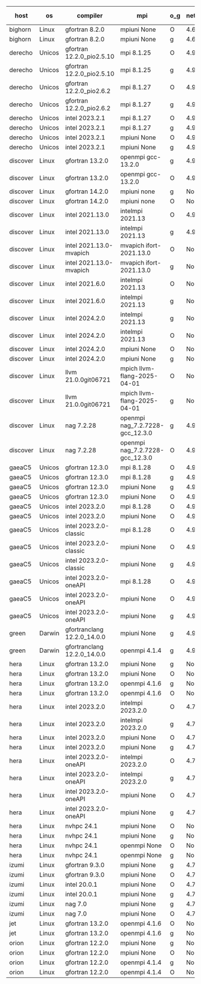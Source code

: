 

| host     | os       | compiler                              | mpi                      | o_g        | netcdf        | build       | u_pass          | u_fail          | s_pass            | s_fail            | e_pass             | e_fail             | nuopc_pass       | nuopc_fail       | artifacts link          |
|----------|----------|---------------------------------------|--------------------------|------------|---------------|-------------|-----------------|-----------------|-------------------|-------------------|--------------------|--------------------|------------------|------------------|-------------------------|
| bighorn | Linux | gfortran 8.2.0 | mpiuni None  | O | 4.6.1  | PASS | 12559 | 0 | 9 | 0 | 42 | 0 | None | None | <a href="https://github.com/esmf-org/esmf-test-artifacts/tree/bd1b020c161bcaf3cd76f5976615ec1cae5503fb/develop/gfortran/8.2.0/O/mpiuni/None" target="_blank">bd1b020</a> | 
| bighorn | Linux | gfortran 8.2.0 | mpiuni None  | g | 4.6.1  | PASS | 12559 | 0 | 9 | 0 | 42 | 0 | None | None | <a href="https://github.com/esmf-org/esmf-test-artifacts/tree/82c54cdf72a589eb3c107bef59dff5d2658cd116/develop/gfortran/8.2.0/g/mpiuni/None" target="_blank">82c54cd</a> | 
| derecho | Unicos | gfortran 12.2.0_pio2.5.10 | mpi 8.1.25  | O | 4.9.2  | PASS | None | None | None | None | None | None | None | None | <a href="https://github.com/esmf-org/esmf-test-artifacts/tree/005284cda469ed4a3ee68a259e239252382a3198/develop/gfortran/12.2.0_pio2.5.10/O/mpi/8.1.25" target="_blank">005284c</a> | 
| derecho | Unicos | gfortran 12.2.0_pio2.5.10 | mpi 8.1.25  | g | 4.9.2  | PASS | None | None | None | None | None | None | None | None | <a href="https://github.com/esmf-org/esmf-test-artifacts/tree/810ea11a96f67d64c417bc89c424d33e6ef761cd/develop/gfortran/12.2.0_pio2.5.10/g/mpi/8.1.25" target="_blank">810ea11</a> | 
| derecho | Unicos | gfortran 12.2.0_pio2.6.2 | mpi 8.1.27  | O | 4.9.2  | PASS | None | None | None | None | None | None | None | None | <a href="https://github.com/esmf-org/esmf-test-artifacts/tree/8782c545705fe0e095cb95a8068cbe63a6d38f6a/develop/gfortran/12.2.0_pio2.6.2/O/mpi/8.1.27" target="_blank">8782c54</a> | 
| derecho | Unicos | gfortran 12.2.0_pio2.6.2 | mpi 8.1.27  | g | 4.9.2  | PASS | None | None | None | None | None | None | None | None | <a href="https://github.com/esmf-org/esmf-test-artifacts/tree/618752e881f9b305a2c5dd8e0ee4be50881f104b/develop/gfortran/12.2.0_pio2.6.2/g/mpi/8.1.27" target="_blank">618752e</a> | 
| derecho | Unicos | intel 2023.2.1 | mpi 8.1.27  | O | 4.9.2  | PASS | None | None | None | None | None | None | None | None | <a href="https://github.com/esmf-org/esmf-test-artifacts/tree/5e99b198951b6032aaf85c4fb9f75a64c8ace1d5/develop/intel/2023.2.1/O/mpi/8.1.27" target="_blank">5e99b19</a> | 
| derecho | Unicos | intel 2023.2.1 | mpi 8.1.27  | g | 4.9.2  | PASS | None | None | None | None | None | None | None | None | <a href="https://github.com/esmf-org/esmf-test-artifacts/tree/3c7d575f09be424b93f5e314fe24cd0d73f1f152/develop/intel/2023.2.1/g/mpi/8.1.27" target="_blank">3c7d575</a> | 
| derecho | Unicos | intel 2023.2.1 | mpiuni None  | O | 4.9.2  | PASS | None | None | None | None | None | None | None | None | <a href="https://github.com/esmf-org/esmf-test-artifacts/tree/99deae3c1cb831a7edbaf64a61be6e0c8153a371/develop/intel/2023.2.1/O/mpiuni/None" target="_blank">99deae3</a> | 
| derecho | Unicos | intel 2023.2.1 | mpiuni None  | g | 4.9.2  | PASS | None | None | None | None | None | None | None | None | <a href="https://github.com/esmf-org/esmf-test-artifacts/tree/27d13ff62855bce7ec345eb4dab64d793adfb8f9/develop/intel/2023.2.1/g/mpiuni/None" target="_blank">27d13ff</a> | 
| discover | Linux | gfortran 13.2.0 | openmpi gcc-13.2.0  | g | 4.9.2  | PASS | 14228 | 0 | 51 | 0 | 80 | 0 | 57 | 0 | <a href="https://github.com/esmf-org/esmf-test-artifacts/tree/367fe5f4e3d3408a339256bfe3b94a4c2f4d3ca4/develop/gfortran/13.2.0/g/openmpi/gcc-13.2.0" target="_blank">367fe5f</a> | 
| discover | Linux | gfortran 13.2.0 | openmpi gcc-13.2.0  | O | 4.9.2  | PASS | 14228 | 0 | 51 | 0 | 80 | 0 | 57 | 0 | <a href="https://github.com/esmf-org/esmf-test-artifacts/tree/a9e1c1ceec01e453895adb51235f53a6e5dc538d/develop/gfortran/13.2.0/O/openmpi/gcc-13.2.0" target="_blank">a9e1c1c</a> | 
| discover | Linux | gfortran 14.2.0 | mpiuni none  | g | None  | PASS | 12559 | 0 | 9 | 0 | 42 | 0 | None | None | <a href="https://github.com/esmf-org/esmf-test-artifacts/tree/46ed9ea13eb3a825075b07b06bdaa378f7e2977f/develop/gfortran/14.2.0/g/mpiuni/none" target="_blank">46ed9ea</a> | 
| discover | Linux | gfortran 14.2.0 | mpiuni none  | O | None  | PASS | 12559 | 0 | 9 | 0 | 42 | 0 | None | None | <a href="https://github.com/esmf-org/esmf-test-artifacts/tree/1863ade60e384d8a0a135d2ba6d027a861df6b96/develop/gfortran/14.2.0/O/mpiuni/none" target="_blank">1863ade</a> | 
| discover | Linux | intel 2021.13.0 | intelmpi 2021.13  | O | 4.9.2  | PASS | 14228 | 0 | 51 | 0 | 80 | 0 | 57 | 0 | <a href="https://github.com/esmf-org/esmf-test-artifacts/tree/b215e7316c264bab194edb2191357cd579c19270/develop/intel/2021.13.0/O/intelmpi/2021.13" target="_blank">b215e73</a> | 
| discover | Linux | intel 2021.13.0 | intelmpi 2021.13  | g | 4.9.2  | PASS | 14228 | 0 | 51 | 0 | 80 | 0 | 57 | 0 | <a href="https://github.com/esmf-org/esmf-test-artifacts/tree/fbef815fcd56d5b858ee09ed9073536fcbf1c9fa/develop/intel/2021.13.0/g/intelmpi/2021.13" target="_blank">fbef815</a> | 
| discover | Linux | intel 2021.13.0-mvapich | mvapich ifort-2021.13.0  | O | None  | PASS | 14228 | 0 | 51 | 0 | 80 | 0 | 57 | 0 | <a href="https://github.com/esmf-org/esmf-test-artifacts/tree/607f7b99ffe36a28b8e71ac3be88b958b2c78133/develop/intel/2021.13.0-mvapich/O/mvapich/ifort-2021.13.0" target="_blank">607f7b9</a> | 
| discover | Linux | intel 2021.13.0-mvapich | mvapich ifort-2021.13.0  | g | None  | PASS | 14228 | 0 | 51 | 0 | 80 | 0 | 57 | 0 | <a href="https://github.com/esmf-org/esmf-test-artifacts/tree/cdbc0de0b16a33d72c193261c320d70b85150582/develop/intel/2021.13.0-mvapich/g/mvapich/ifort-2021.13.0" target="_blank">cdbc0de</a> | 
| discover | Linux | intel 2021.6.0 | intelmpi 2021.13  | O | None  | PASS | 14228 | 0 | 51 | 0 | 80 | 0 | 57 | 0 | <a href="https://github.com/esmf-org/esmf-test-artifacts/tree/887bc6ec42e295598f7285b59bad0dd6c8eb415c/develop/intel/2021.6.0/O/intelmpi/2021.13" target="_blank">887bc6e</a> | 
| discover | Linux | intel 2021.6.0 | intelmpi 2021.13  | g | None  | PASS | 14228 | 0 | 51 | 0 | 80 | 0 | 57 | 0 | <a href="https://github.com/esmf-org/esmf-test-artifacts/tree/b46f32664afbc73d8b13008dec6cc7b2d5db644e/develop/intel/2021.6.0/g/intelmpi/2021.13" target="_blank">b46f326</a> | 
| discover | Linux | intel 2024.2.0 | intelmpi 2021.13  | g | None  | PASS | 14227 | 1 | 51 | 0 | 80 | 0 | 57 | 0 | <a href="https://github.com/esmf-org/esmf-test-artifacts/tree/60d08ce53d872961cb118725ee9b5cda130222a8/develop/intel/2024.2.0/g/intelmpi/2021.13" target="_blank">60d08ce</a> | 
| discover | Linux | intel 2024.2.0 | intelmpi 2021.13  | O | None  | PASS | 14228 | 0 | 51 | 0 | 80 | 0 | 57 | 0 | <a href="https://github.com/esmf-org/esmf-test-artifacts/tree/20505b47c8df0f82b62cb61b52a18ad230f5258d/develop/intel/2024.2.0/O/intelmpi/2021.13" target="_blank">20505b4</a> | 
| discover | Linux | intel 2024.2.0 | mpiuni None  | O | None  | PASS | 12559 | 0 | 9 | 0 | 42 | 0 | None | None | <a href="https://github.com/esmf-org/esmf-test-artifacts/tree/35016ebf884ad1c48f8f91c563f2973b37bf7fde/develop/intel/2024.2.0/O/mpiuni/None" target="_blank">35016eb</a> | 
| discover | Linux | intel 2024.2.0 | mpiuni None  | g | None  | PASS | 12558 | 1 | 9 | 0 | 42 | 0 | None | None | <a href="https://github.com/esmf-org/esmf-test-artifacts/tree/0f547eefd7f05561575bb8bb051a64186d96457f/develop/intel/2024.2.0/g/mpiuni/None" target="_blank">0f547ee</a> | 
| discover | Linux | llvm 21.0.0git06721 | mpich llvm-flang-2025-04-01  | O | None  | PASS | 14210 | 18 | 18 | 33 | 75 | 5 | 0 | 57 | <a href="https://github.com/esmf-org/esmf-test-artifacts/tree/e66c14362e791b9c8ca58b07ecc2bb1ade81e24e/develop/llvm/21.0.0git06721/O/mpich/llvm-flang-2025-04-01" target="_blank">e66c143</a> | 
| discover | Linux | llvm 21.0.0git06721 | mpich llvm-flang-2025-04-01  | g | None  | PASS | 14209 | 19 | 18 | 33 | 75 | 5 | 0 | 57 | <a href="https://github.com/esmf-org/esmf-test-artifacts/tree/24f523dd2b5659a707b40e60c9b7d33faafd60d5/develop/llvm/21.0.0git06721/g/mpich/llvm-flang-2025-04-01" target="_blank">24f523d</a> | 
| discover | Linux | nag 7.2.28 | openmpi nag_7.2.7228-gcc_12.3.0  | g | 4.9.2  | PASS | 14228 | 0 | 51 | 0 | 80 | 0 | 56 | 1 | <a href="https://github.com/esmf-org/esmf-test-artifacts/tree/13764d79dfdc928012412b5f3e26729fe37f50ee/develop/nag/7.2.28/g/openmpi/nag_7.2.7228-gcc_12.3.0" target="_blank">13764d7</a> | 
| discover | Linux | nag 7.2.28 | openmpi nag_7.2.7228-gcc_12.3.0  | O | 4.9.2  | PASS | 14228 | 0 | 51 | 0 | 80 | 0 | 56 | 1 | <a href="https://github.com/esmf-org/esmf-test-artifacts/tree/95f2e34ae0814cfde4ae4f4794a6ee859191c37c/develop/nag/7.2.28/O/openmpi/nag_7.2.7228-gcc_12.3.0" target="_blank">95f2e34</a> | 
| gaeaC5 | Unicos | gfortran 12.3.0 | mpi 8.1.28  | O | 4.9.0  | PASS | 14228 | 0 | 51 | 0 | 80 | 0 | 57 | 0 | <a href="https://github.com/esmf-org/esmf-test-artifacts/tree/1860cdc8ffd409f289c57931cf434b9fdb3c9b11/develop/gfortran/12.3.0/O/mpi/8.1.28" target="_blank">1860cdc</a> | 
| gaeaC5 | Unicos | gfortran 12.3.0 | mpi 8.1.28  | g | 4.9.0  | PASS | None | None | None | None | None | None | None | None | <a href="https://github.com/esmf-org/esmf-test-artifacts/tree/ff66dc470178e25e9ba9f61853eefb48825147ef/develop/gfortran/12.3.0/g/mpi/8.1.28" target="_blank">ff66dc4</a> | 
| gaeaC5 | Unicos | gfortran 12.3.0 | mpiuni None  | g | 4.9.0  | PASS | 12559 | 0 | 9 | 0 | 42 | 0 | None | None | <a href="https://github.com/esmf-org/esmf-test-artifacts/tree/681141263e0513619c1d92cef2776a098da290aa/develop/gfortran/12.3.0/g/mpiuni/None" target="_blank">6811412</a> | 
| gaeaC5 | Unicos | gfortran 12.3.0 | mpiuni None  | O | 4.9.0  | PASS | 12559 | 0 | 9 | 0 | 42 | 0 | None | None | <a href="https://github.com/esmf-org/esmf-test-artifacts/tree/6041a427784abbdc3340185b05ce70842cf8a725/develop/gfortran/12.3.0/O/mpiuni/None" target="_blank">6041a42</a> | 
| gaeaC5 | Unicos | intel 2023.2.0 | mpi 8.1.28  | O | 4.9.0  | PASS | None | None | None | None | None | None | None | None | <a href="https://github.com/esmf-org/esmf-test-artifacts/tree/468fa2bc519e14ec747cc6d6e2059464b6bdb268/develop/intel/2023.2.0/O/mpi/8.1.28" target="_blank">468fa2b</a> | 
| gaeaC5 | Unicos | intel 2023.2.0 | mpiuni None  | O | 4.9.0  | PASS | 12559 | 0 | 9 | 0 | 42 | 0 | None | None | <a href="https://github.com/esmf-org/esmf-test-artifacts/tree/51a5e00a948a906045cf9712b40870eafdd67b62/develop/intel/2023.2.0/O/mpiuni/None" target="_blank">51a5e00</a> | 
| gaeaC5 | Unicos | intel 2023.2.0-classic | mpi 8.1.28  | O | 4.9.0  | PASS | None | None | None | None | None | None | None | None | <a href="https://github.com/esmf-org/esmf-test-artifacts/tree/8410b9705c3ae88792ebeb74299d869eb3a7ef69/develop/intel/2023.2.0-classic/O/mpi/8.1.28" target="_blank">8410b97</a> | 
| gaeaC5 | Unicos | intel 2023.2.0-classic | mpiuni None  | O | 4.9.0  | PASS | 12559 | 0 | 9 | 0 | 42 | 0 | None | None | <a href="https://github.com/esmf-org/esmf-test-artifacts/tree/2de1a3b8d2ea04d841b8af1e8546a1c41a8382a9/develop/intel/2023.2.0-classic/O/mpiuni/None" target="_blank">2de1a3b</a> | 
| gaeaC5 | Unicos | intel 2023.2.0-classic | mpiuni None  | g | 4.9.0  | PASS | None | None | None | None | None | None | None | None | <a href="https://github.com/esmf-org/esmf-test-artifacts/tree/833afda05e27dc8eeee909b8b41fd882a5504506/develop/intel/2023.2.0-classic/g/mpiuni/None" target="_blank">833afda</a> | 
| gaeaC5 | Unicos | intel 2023.2.0-oneAPI | mpi 8.1.28  | O | 4.9.0  | PASS | None | None | None | None | None | None | None | None | <a href="https://github.com/esmf-org/esmf-test-artifacts/tree/a703b85df2052d515449a1038084c0a90846453d/develop/intel/2023.2.0-oneAPI/O/mpi/8.1.28" target="_blank">a703b85</a> | 
| gaeaC5 | Unicos | intel 2023.2.0-oneAPI | mpiuni None  | O | 4.9.0  | PASS | 12559 | 0 | 9 | 0 | 42 | 0 | None | None | <a href="https://github.com/esmf-org/esmf-test-artifacts/tree/af3162273b7927db89b5f8bf95092f32cc445bf6/develop/intel/2023.2.0-oneAPI/O/mpiuni/None" target="_blank">af31622</a> | 
| gaeaC5 | Unicos | intel 2023.2.0-oneAPI | mpiuni None  | g | 4.9.0  | PASS | None | None | None | None | None | None | None | None | <a href="https://github.com/esmf-org/esmf-test-artifacts/tree/9592164e6009b0af23f0bb41dfbdd98de2d0cc17/develop/intel/2023.2.0-oneAPI/g/mpiuni/None" target="_blank">9592164</a> | 
| green | Darwin | gfortranclang 12.2.0_14.0.0 | mpiuni None  | g | 4.9.3  | PASS | 12559 | 0 | 9 | 0 | 42 | 0 | None | None | <a href="https://github.com/esmf-org/esmf-test-artifacts/tree/349d054389ba1e96b638f5ccd55c7d9ea21f1794/develop/gfortranclang/12.2.0_14.0.0/g/mpiuni/None" target="_blank">349d054</a> | 
| green | Darwin | gfortranclang 12.2.0_14.0.0 | openmpi 4.1.4  | g | 4.9.3  | PASS | 14228 | 0 | 51 | 0 | 80 | 0 | 58 | 0 | <a href="https://github.com/esmf-org/esmf-test-artifacts/tree/98b8f8798174067f00ffe96a7474226b048bd718/develop/gfortranclang/12.2.0_14.0.0/g/openmpi/4.1.4" target="_blank">98b8f87</a> | 
| hera | Linux | gfortran 13.2.0 | mpiuni None  | g | None  | PASS | 12559 | 0 | 9 | 0 | 42 | 0 | None | None | <a href="https://github.com/esmf-org/esmf-test-artifacts/tree/5d3feeee93f45af6a2b5973d1c0502705cec3ef7/develop/gfortran/13.2.0/g/mpiuni/None" target="_blank">5d3feee</a> | 
| hera | Linux | gfortran 13.2.0 | mpiuni None  | O | None  | PASS | 12559 | 0 | 9 | 0 | 42 | 0 | None | None | <a href="https://github.com/esmf-org/esmf-test-artifacts/tree/22d2ae0a69b9276d1c36ecf2a19c50ca3d8f5e0f/develop/gfortran/13.2.0/O/mpiuni/None" target="_blank">22d2ae0</a> | 
| hera | Linux | gfortran 13.2.0 | openmpi 4.1.6  | g | None  | PASS | None | None | None | None | None | None | None | None | <a href="https://github.com/esmf-org/esmf-test-artifacts/tree/67dc9d33375ce86d9a34132f4187616ef3809490/develop/gfortran/13.2.0/g/openmpi/4.1.6" target="_blank">67dc9d3</a> | 
| hera | Linux | gfortran 13.2.0 | openmpi 4.1.6  | O | None  | PASS | None | None | None | None | None | None | None | None | <a href="https://github.com/esmf-org/esmf-test-artifacts/tree/a3fdb7919d0cc23ddb942bc49a97554c453f71d1/develop/gfortran/13.2.0/O/openmpi/4.1.6" target="_blank">a3fdb79</a> | 
| hera | Linux | intel 2023.2.0 | intelmpi 2023.2.0  | O | 4.7.0  | PASS | None | None | None | None | None | None | None | None | <a href="https://github.com/esmf-org/esmf-test-artifacts/tree/564f93143882a05b7314fd9c235fd419ee8802c5/develop/intel/2023.2.0/O/intelmpi/2023.2.0" target="_blank">564f931</a> | 
| hera | Linux | intel 2023.2.0 | intelmpi 2023.2.0  | g | 4.7.0  | PASS | None | None | None | None | None | None | None | None | <a href="https://github.com/esmf-org/esmf-test-artifacts/tree/42f978197fb4263d4f6c50416450b608426d990f/develop/intel/2023.2.0/g/intelmpi/2023.2.0" target="_blank">42f9781</a> | 
| hera | Linux | intel 2023.2.0 | mpiuni None  | O | 4.7.0  | PASS | 12559 | 0 | 9 | 0 | 42 | 0 | None | None | <a href="https://github.com/esmf-org/esmf-test-artifacts/tree/464dca2f6cfa503940badb3834b408c3adb4675f/develop/intel/2023.2.0/O/mpiuni/None" target="_blank">464dca2</a> | 
| hera | Linux | intel 2023.2.0 | mpiuni None  | g | 4.7.0  | PASS | None | None | None | None | None | None | None | None | <a href="https://github.com/esmf-org/esmf-test-artifacts/tree/b83c182f0f5b577c00c04a771616f1db0eed5bed/develop/intel/2023.2.0/g/mpiuni/None" target="_blank">b83c182</a> | 
| hera | Linux | intel 2023.2.0-oneAPI | intelmpi 2023.2.0  | O | 4.7.0  | PASS | None | None | None | None | None | None | None | None | <a href="https://github.com/esmf-org/esmf-test-artifacts/tree/4e30aaed2fc62962a12588ef0c2f7a6b3abdc131/develop/intel/2023.2.0-oneAPI/O/intelmpi/2023.2.0" target="_blank">4e30aae</a> | 
| hera | Linux | intel 2023.2.0-oneAPI | intelmpi 2023.2.0  | g | 4.7.0  | PASS | None | None | None | None | None | None | None | None | <a href="https://github.com/esmf-org/esmf-test-artifacts/tree/4a73ec78f04d6c1b478d4e5560a10f7a268d9c44/develop/intel/2023.2.0-oneAPI/g/intelmpi/2023.2.0" target="_blank">4a73ec7</a> | 
| hera | Linux | intel 2023.2.0-oneAPI | mpiuni None  | O | 4.7.0  | PASS | 12559 | 0 | 9 | 0 | 42 | 0 | None | None | <a href="https://github.com/esmf-org/esmf-test-artifacts/tree/0d1ddaa7ac2d811900f6d2c1e4c3f34ca1750311/develop/intel/2023.2.0-oneAPI/O/mpiuni/None" target="_blank">0d1ddaa</a> | 
| hera | Linux | intel 2023.2.0-oneAPI | mpiuni None  | g | 4.7.0  | PASS | None | None | None | None | None | None | None | None | <a href="https://github.com/esmf-org/esmf-test-artifacts/tree/57149f50ee6d91f623e5654b9ad9a26aa763bc5c/develop/intel/2023.2.0-oneAPI/g/mpiuni/None" target="_blank">57149f5</a> | 
| hera | Linux | nvhpc 24.1 | mpiuni None  | O | None  | PASS | None | None | None | None | None | None | None | None | <a href="https://github.com/esmf-org/esmf-test-artifacts/tree/65fc46ea1423f6cb1bb881a00879f05384f89c30/develop/nvhpc/24.1/O/mpiuni/None" target="_blank">65fc46e</a> | 
| hera | Linux | nvhpc 24.1 | mpiuni None  | g | None  | PASS | None | None | None | None | None | None | None | None | <a href="https://github.com/esmf-org/esmf-test-artifacts/tree/653ab535984cb8bd1f762cac497877ed999478a5/develop/nvhpc/24.1/g/mpiuni/None" target="_blank">653ab53</a> | 
| hera | Linux | nvhpc 24.1 | openmpi None  | O | None  | PASS | None | None | None | None | None | None | None | None | <a href="https://github.com/esmf-org/esmf-test-artifacts/tree/cf20d392915729e8dcc73f654c0e53fd4a441234/develop/nvhpc/24.1/O/openmpi/None" target="_blank">cf20d39</a> | 
| hera | Linux | nvhpc 24.1 | openmpi None  | g | None  | PASS | None | None | None | None | None | None | None | None | <a href="https://github.com/esmf-org/esmf-test-artifacts/tree/cfbdc4c76789df130d0d202e2e8df140667e2817/develop/nvhpc/24.1/g/openmpi/None" target="_blank">cfbdc4c</a> | 
| izumi | Linux | gfortran 9.3.0 | mpiuni None  | g | 4.7.4  | PASS | 12559 | 0 | 9 | 0 | 42 | 0 | None | None | <a href="https://github.com/esmf-org/esmf-test-artifacts/tree/c5512c050e9bba5cd4dd3cd944d63aced1cc0f28/develop/gfortran/9.3.0/g/mpiuni/None" target="_blank">c5512c0</a> | 
| izumi | Linux | gfortran 9.3.0 | mpiuni None  | O | 4.7.4  | PASS | 12559 | 0 | 9 | 0 | 42 | 0 | None | None | <a href="https://github.com/esmf-org/esmf-test-artifacts/tree/567ed6a9239bcd4d75f9b634467144e1b3dd5e01/develop/gfortran/9.3.0/O/mpiuni/None" target="_blank">567ed6a</a> | 
| izumi | Linux | intel 20.0.1 | mpiuni None  | O | 4.7.4  | PASS | 12559 | 0 | 9 | 0 | 42 | 0 | None | None | <a href="https://github.com/esmf-org/esmf-test-artifacts/tree/2fdbf1d568810bf6f2933d87f517fd7a14e598b8/develop/intel/20.0.1/O/mpiuni/None" target="_blank">2fdbf1d</a> | 
| izumi | Linux | intel 20.0.1 | mpiuni None  | g | 4.7.4  | PASS | 12559 | 0 | 9 | 0 | 42 | 0 | None | None | <a href="https://github.com/esmf-org/esmf-test-artifacts/tree/6daa0d0cd45549ad57478c02504e08e242a3e407/develop/intel/20.0.1/g/mpiuni/None" target="_blank">6daa0d0</a> | 
| izumi | Linux | nag 7.0 | mpiuni None  | g | 4.7.4  | PASS | 12559 | 0 | 9 | 0 | 42 | 0 | None | None | <a href="https://github.com/esmf-org/esmf-test-artifacts/tree/1bb4335a7a84f73e0a86edbccab9811bf2eeaaca/develop/nag/7.0/g/mpiuni/None" target="_blank">1bb4335</a> | 
| izumi | Linux | nag 7.0 | mpiuni None  | O | 4.7.4  | PASS | 12559 | 0 | 9 | 0 | 42 | 0 | None | None | <a href="https://github.com/esmf-org/esmf-test-artifacts/tree/7fc3cdf4f72f83a77c033fca4b1a8834fea79375/develop/nag/7.0/O/mpiuni/None" target="_blank">7fc3cdf</a> | 
| jet | Linux | gfortran 13.2.0 | openmpi 4.1.6  | O | None  | PASS | None | None | None | None | None | None | None | None | <a href="https://github.com/esmf-org/esmf-test-artifacts/tree/52a03021dc5787765774f8440035244e7cdcbfde/develop/gfortran/13.2.0/O/openmpi/4.1.6" target="_blank">52a0302</a> | 
| jet | Linux | gfortran 13.2.0 | openmpi 4.1.6  | g | None  | PASS | None | None | None | None | None | None | None | None | <a href="https://github.com/esmf-org/esmf-test-artifacts/tree/039d5091c8ae2b67f1de9db3f7b9971d2d8f5fa9/develop/gfortran/13.2.0/g/openmpi/4.1.6" target="_blank">039d509</a> | 
| orion | Linux | gfortran 12.2.0 | mpiuni None  | g | None  | PASS | None | None | None | None | None | None | None | None | <a href="https://github.com/esmf-org/esmf-test-artifacts/tree/6cba61d627c10bb3cbbdd84cbfd4d89d6c69b67a/develop/gfortran/12.2.0/g/mpiuni/None" target="_blank">6cba61d</a> | 
| orion | Linux | gfortran 12.2.0 | mpiuni None  | O | None  | PASS | None | None | None | None | None | None | None | None | <a href="https://github.com/esmf-org/esmf-test-artifacts/tree/6bec366b3256ade4f84d93e2acc2492239a989d7/develop/gfortran/12.2.0/O/mpiuni/None" target="_blank">6bec366</a> | 
| orion | Linux | gfortran 12.2.0 | openmpi 4.1.4  | g | None  | PASS | None | None | None | None | None | None | None | None | <a href="https://github.com/esmf-org/esmf-test-artifacts/tree/2f98122dfdf738f44da4795c76fbe9035910ddfe/develop/gfortran/12.2.0/g/openmpi/4.1.4" target="_blank">2f98122</a> | 
| orion | Linux | gfortran 12.2.0 | openmpi 4.1.4  | O | None  | PASS | None | None | None | None | None | None | None | None | <a href="https://github.com/esmf-org/esmf-test-artifacts/tree/a10e37a64635f56d96c0a86b4bdf0533f3784359/develop/gfortran/12.2.0/O/openmpi/4.1.4" target="_blank">a10e37a</a> | 
